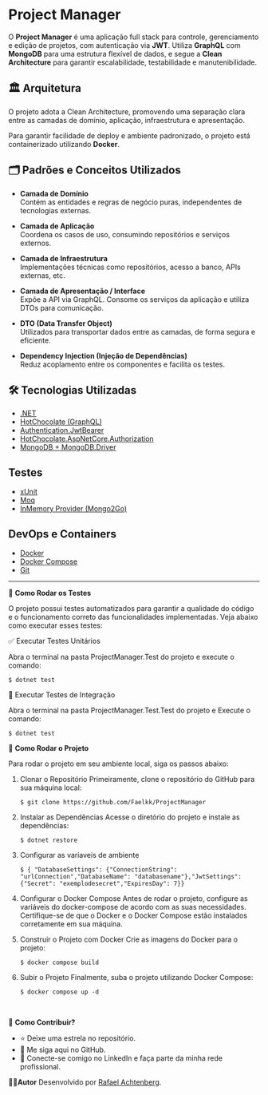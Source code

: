 # Project Manager

O **Project Manager** é uma aplicação full stack para controle, gerenciamento e edição de projetos, com autenticação via **JWT**. Utiliza **GraphQL** com **MongoDB** para uma estrutura flexível de dados, e segue a **Clean Architecture** para garantir escalabilidade, testabilidade e manutenibilidade.

## 🏛️ Arquitetura

O projeto adota a Clean Architecture, promovendo uma separação clara entre as camadas de domínio, aplicação, infraestrutura e apresentação.

Para garantir facilidade de deploy e ambiente padronizado, o projeto está containerizado utilizando **Docker**.

## 🗂️ Padrões e Conceitos Utilizados

- **Camada de Domínio**  
  Contém as entidades e regras de negócio puras, independentes de tecnologias externas.

- **Camada de Aplicação**  
  Coordena os casos de uso, consumindo repositórios e serviços externos.

- **Camada de Infraestrutura**  
  Implementações técnicas como repositórios, acesso a banco, APIs externas, etc.

- **Camada de Apresentação / Interface**  
  Expõe a API via GraphQL. Consome os serviços da aplicação e utiliza DTOs para comunicação.

- **DTO (Data Transfer Object)**  
  Utilizados para transportar dados entre as camadas, de forma segura e eficiente.

- **Dependency Injection (Injeção de Dependências)**  
  Reduz acoplamento entre os componentes e facilita os testes.

## 🛠️ Tecnologias Utilizadas

- [.NET](https://dotnet.microsoft.com/pt-br/)
- [HotChocolate (GraphQL)](https://learn.microsoft.com/pt-br/shows/on-dotnet/getting-started-with-hotchocolate)
- [Authentication.JwtBearer](https://learn.microsoft.com/pt-br/dotnet/api/microsoft.aspnetcore.authentication.jwtbearer?view=aspnetcore-9.0)
- [HotChocolate.AspNetCore.Authorization](https://www.nuget.org/packages/HotChocolate.AspNetCore.Authorization/)
- [MongoDB + MongoDB.Driver](https://www.mongodb.com/docs/drivers/csharp/current/)

## Testes

- [xUnit](https://learn.microsoft.com/pt-br/dotnet/core/testing/unit-testing-with-dotnet-test)
- [Moq](https://github.com/moq/moq4)
- [InMemory Provider (Mongo2Go)](https://github.com/Mongo2Go/Mongo2Go)

## DevOps e Containers

- [Docker](https://www.docker.com/)
- [Docker Compose](https://docs.docker.com/compose/)
- [Git](https://git-scm.com/)

---

🧪 **Como Rodar os Testes**

O projeto possui testes automatizados para garantir a qualidade do código e o funcionamento correto das funcionalidades implementadas. Veja abaixo como executar esses testes:

✅ Executar Testes Unitários

Abra o terminal na pasta ProjectManager.Test do projeto e execute o comando:

    $ dotnet test

🧩 Executar Testes de Integração

Abra o terminal na pasta ProjectManager.Test.Test do projeto e Execute o comando:

    $ dotnet test

🚀 **Como Rodar o Projeto**

Para rodar o projeto em seu ambiente local, siga os passos abaixo:

1.  Clonar o Repositório
    Primeiramente, clone o repositório do GitHub para sua máquina local:

        $ git clone https://github.com/Faelkk/ProjectManager

2.  Instalar as Dependências
    Acesse o diretório do projeto e instale as dependências:

        $ dotnet restore

3.  Configurar as variaveis de ambiente

        $ { "DatabaseSettings": {"ConnectionString": "urlConnection","DatabaseName": "databasename"},"JwtSettings": {"Secret": "exemplodesecret","ExpiresDay": 7}}

4.  Configurar o Docker Compose
    Antes de rodar o projeto, configure as variáveis do docker-compose de acordo com as suas necessidades. Certifique-se de que o Docker e o Docker Compose estão instalados corretamente em sua máquina.

5.  Construir o Projeto com Docker
    Crie as imagens do Docker para o projeto:

        $ docker compose build

6.  Subir o Projeto
    Finalmente, suba o projeto utilizando Docker Compose:

        $ docker compose up -d

<br>

🤝 **Como Contribuir?**

- ⭐ Deixe uma estrela no repositório.
- 🔗 Me siga aqui no GitHub.
- 👥 Conecte-se comigo no LinkedIn e faça parte da minha rede profissional.

👨‍💻**Autor**
Desenvolvido por [Rafael Achtenberg](linkedin.com/in/rafael-achtenberg-7a4b12284/).
